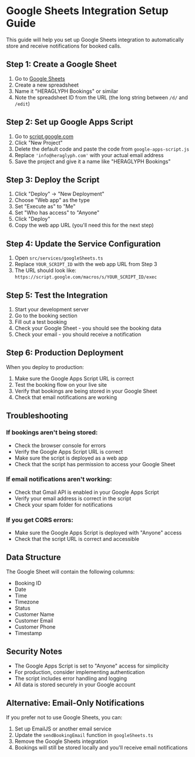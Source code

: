 # Google Sheets Integration Setup Guide

This guide will help you set up Google Sheets integration to automatically store and receive notifications for booked calls.

## Step 1: Create a Google Sheet

1. Go to [Google Sheets](https://sheets.google.com)
2. Create a new spreadsheet
3. Name it "HERAGLYPH Bookings" or similar
4. Note the spreadsheet ID from the URL (the long string between `/d/` and `/edit`)

## Step 2: Set up Google Apps Script

1. Go to [script.google.com](https://script.google.com)
2. Click "New Project"
3. Delete the default code and paste the code from `google-apps-script.js`
4. Replace `'info@heraglyph.com'` with your actual email address
5. Save the project and give it a name like "HERAGLYPH Bookings"

## Step 3: Deploy the Script

1. Click "Deploy" → "New Deployment"
2. Choose "Web app" as the type
3. Set "Execute as" to "Me"
4. Set "Who has access" to "Anyone"
5. Click "Deploy"
6. Copy the web app URL (you'll need this for the next step)

## Step 4: Update the Service Configuration

1. Open `src/services/googleSheets.ts`
2. Replace `YOUR_SCRIPT_ID` with the web app URL from Step 3
3. The URL should look like: `https://script.google.com/macros/s/YOUR_SCRIPT_ID/exec`

## Step 5: Test the Integration

1. Start your development server
2. Go to the booking section
3. Fill out a test booking
4. Check your Google Sheet - you should see the booking data
5. Check your email - you should receive a notification

## Step 6: Production Deployment

When you deploy to production:
1. Make sure the Google Apps Script URL is correct
2. Test the booking flow on your live site
3. Verify that bookings are being stored in your Google Sheet
4. Check that email notifications are working

## Troubleshooting

### If bookings aren't being stored:
- Check the browser console for errors
- Verify the Google Apps Script URL is correct
- Make sure the script is deployed as a web app
- Check that the script has permission to access your Google Sheet

### If email notifications aren't working:
- Check that Gmail API is enabled in your Google Apps Script
- Verify your email address is correct in the script
- Check your spam folder for notifications

### If you get CORS errors:
- Make sure the Google Apps Script is deployed with "Anyone" access
- Check that the script URL is correct and accessible

## Data Structure

The Google Sheet will contain the following columns:
- Booking ID
- Date
- Time
- Timezone
- Status
- Customer Name
- Customer Email
- Customer Phone
- Timestamp

## Security Notes

- The Google Apps Script is set to "Anyone" access for simplicity
- For production, consider implementing authentication
- The script includes error handling and logging
- All data is stored securely in your Google account

## Alternative: Email-Only Notifications

If you prefer not to use Google Sheets, you can:
1. Set up EmailJS or another email service
2. Update the `sendBookingEmail` function in `googleSheets.ts`
3. Remove the Google Sheets integration
4. Bookings will still be stored locally and you'll receive email notifications





